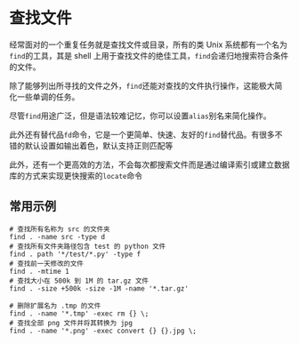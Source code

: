 # 查找文件

经常面对的一个重复任务就是查找文件或目录，所有的类 Unix 系统都有一个名为`find`的工具，其是 shell 上用于查找文件的绝佳工具，`find`会递归地搜索符合条件的文件。

除了能够列出所寻找的文件之外，`find`还能对查找的文件执行操作，这能极大简化一些单调的任务。

尽管`find`用途广泛，但是语法较难记忆，你可以设置`alias`别名来简化操作。

此外还有替代品`fd`命令，它是一个更简单、快速、友好的`find`替代品。有很多不错的默认设置如输出着色，默认支持正则匹配等

此外，还有一个更高效的方法，不会每次都搜索文件而是通过编译索引或建立数据库的方式来实现更快搜索的`locate`命令

## 常用示例

```shell
# 查找所有名称为 src 的文件夹
find . -name src -type d
# 查找所有文件夹路径包含 test 的 python 文件
find . path '*/test/*.py' -type f
# 查找前一天修改的文件
find . -mtime 1
# 查找大小在 500k 到 1M 的 tar.gz 文件
find . -size +500k -size -1M -name '*.tar.gz'

# 删除扩展名为 .tmp 的文件
find . -name '*.tmp' -exec rm {} \;
# 查找全部 png 文件并将其转换为 jpg
find . -name '*.png' -exec convert {} {}.jpg \;
```